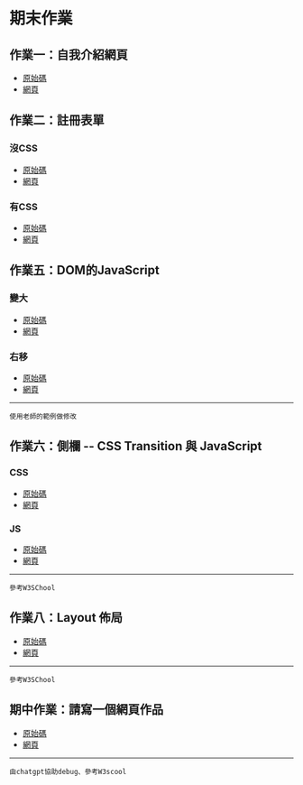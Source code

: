 # 期末作業
## 作業一：自我介紹網頁
  * [原始碼](https://github.com/zmgrl/wp/blob/master/html/%E8%87%AA%E6%88%91%E4%BB%8B%E7%B4%B92.html)
  * [網頁](http://htmlpreview.github.io/?https://github.com/zmgrl/wp/blob/master/html/%E8%87%AA%E6%88%91%E4%BB%8B%E7%B4%B92.html)
    
## 作業二：註冊表單
### 沒CSS
  * [原始碼](https://github.com/zmgrl/wp/blob/master/html/%E8%A8%BB%E5%86%8A.html)
  * [網頁](http://htmlpreview.github.io/?https://github.com/zmgrl/wp/blob/master/html/%E8%A8%BB%E5%86%8A.html)
### 有CSS
  * [原始碼](https://github.com/zmgrl/wp/blob/master/html/%E8%A8%BB%E5%86%8A2.html)
  * [網頁](http://htmlpreview.github.io/?https://github.com/zmgrl/wp/blob/master/html/%E8%A8%BB%E5%86%8A2.html)

## 作業五：DOM的JavaScript 
### 變大
  * [原始碼](https://github.com/zmgrl/wp/blob/master/html/hw5/btn1.html)
  * [網頁](http://htmlpreview.github.io/?https://github.com/zmgrl/wp/blob/master/html/hw5/btn1.html)
### 右移
  * [原始碼](https://github.com/zmgrl/wp/blob/master/html/hw5/btn2.html)
  * [網頁](http://htmlpreview.github.io/?https://github.com/zmgrl/wp/blob/master/html/hw5/btn2.html)
  ***  
    使用老師的範例做修改

##  作業六：側欄 -- CSS Transition 與 JavaScript
### CSS
  * [原始碼](https://github.com/zmgrl/wp/blob/master/html/hw6/hw6.css.html)
  * [網頁](http://htmlpreview.github.io/?https://github.com/zmgrl/wp/blob/master/html/hw6/hw6.css.html)
### JS
  * [原始碼](https://github.com/zmgrl/wp/blob/master/html/hw6/hw6.js)
  * [網頁](http://htmlpreview.github.io/?https://github.com/zmgrl/wp/blob/master/html/hw6/hw6.js)
  ***  
    參考W3SChool

##  作業八：Layout 佈局
  * [原始碼](https://github.com/zmgrl/wp/blob/master/html/hw8/hw8.html)
  * [網頁](http://htmlpreview.github.io/?https://github.com/zmgrl/wp/blob/master/html/hw8/hw8.html)
  ***  
    參考W3SChool

##  期中作業：請寫一個網頁作品
  * [原始碼](https://github.com/zmgrl/wp/blob/master/html/midterm/Game%20Rule)
  * [網頁](http://htmlpreview.github.io/?https://github.com/zmgrl/wp/blob/master/html/midterm/Game%20Rule)
  ***  
    由chatgpt協助debug、參考W3scool

